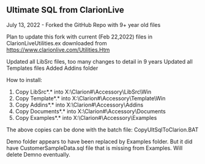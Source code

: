 ## Ultimate SQL from ClarionLive

July 13, 2022 - Forked the GitHub Repo with 9+ year old files

Plan to update this fork with current (Feb 22,2022) files in ClarionLiveUtilities.ex downloaded from https://www.clarionlive.com/Utilities.Htm

Updated all LibSrc files, too many changes to detail in 9 years
Updated all Templates files
Added Addins folder

How to install:

1. Copy LibSrc\*.*    into X:\Clarion#\Accessory\LibSrc\Win
2. Copy Template\*.*  into X:\Clarion#\Accessory\Template\Win
3. Copy Addins\*.*    into X:\Clarion#\Accessory\Addins
4. Copy Documents\*.* into X:\Clarion#\Accessory\Documents
5. Copy Examples\*.*  into X:\Clarion#\Accessory\Examples

The above copies can be done with the batch file: CopyUltSqlToClarion.BAT

Demo folder appears to have been replaced by Examples folder. But it did have CustomerSampleData.sql file that is missing from Examples. Will delete Demno eventually.
